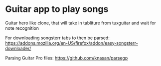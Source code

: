 # Guitar app to play songs #
Guitar hero like clone, that will take in tabliture from tuxguitar and wait for note recognition

For downloading songsterr tabs to then be parsed:
https://addons.mozilla.org/en-US/firefox/addon/easy-songsterr-downloader/

Parsing Guitar Pro files:
https://github.com/knasan/parsegp